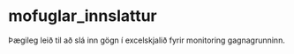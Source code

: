 # mofuglar_innslattur
 Þægileg leið til að slá inn gögn í excelskjalið fyrir monitoring gagnagrunninn.
